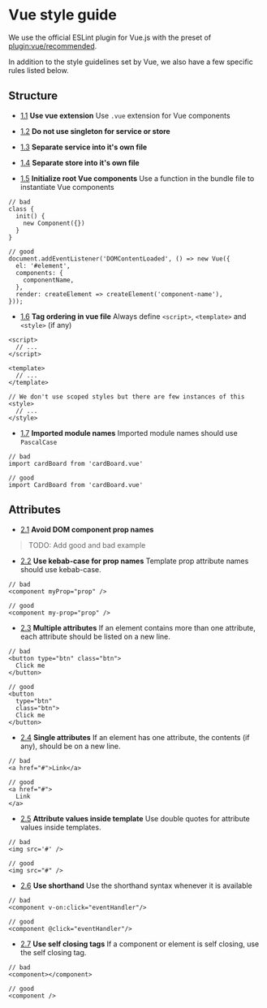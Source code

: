 # Vue style guide

We use the official ESLint plugin for Vue.js with the preset of [plugin:vue/recommended][plugin-recommended].

In addition to the style guidelines set by Vue, we also have a few specific rules listed below.

## Structure

<a name="vue-extension"></a><a name="1.1"></a>
- [1.1](#vue-extension) **Use vue extension** Use `.vue` extension for Vue components

<a name="no-singleton"></a><a name="1.2"></a>
- [1.2](#no-singleton) **Do not use singleton for service or store**

<a name="service-file"></a><a name="1.3"></a>
- [1.3](#service-file) **Separate service into it's own file**

<a name="store-file"></a><a name="1.4"></a>
- [1.4](#store-file) **Separate store into it's own file**

<a name="init"></a><a name="1.5"></a>
- [1.5](#init) **Initialize root Vue components** Use a function in the bundle file to instantiate Vue components

```
// bad
class {
  init() {
    new Component({})
  }
}

// good
document.addEventListener('DOMContentLoaded', () => new Vue({
  el: '#element',
  components: {
    componentName,
  },
  render: createElement => createElement('component-name'),
}));
```

<a name="tag-order"></a><a name="1.6"></a>
- [1.6](#tag-order) **Tag ordering in vue file** Always define `<script>`, `<template>` and `<style>` (if any)

```
<script>
  // ...
</script>

<template>
  // ...
</template>

// We don't use scoped styles but there are few instances of this
<style>
  // ...
</style>
```

<a name="import-name"></a><a name="1.7"></a>
- [1.7](#import-name) **Imported module names** Imported module names should use `PascalCase`

```
// bad
import cardBoard from 'cardBoard.vue'

// good
import CardBoard from 'cardBoard.vue'
```

## Attributes

<a name="dom-prop"></a><a name="2.1"></a>
- [2.1](#dom-prop) **Avoid DOM component prop names**

> TODO: Add good and bad example

<a name="kebab-prop"></a><a name="2.2"></a>
- [2.2](#kebab-prop) **Use kebab-case for prop names** Template prop attribute names should use kebab-case.

```
// bad
<component myProp="prop" />

// good
<component my-prop="prop" />
```
<a name="multiple-attr"></a><a name="2.3"></a>
- [2.3](#multiple-attr) **Multiple attributes** If an element contains more than one attribute, each attribute should be listed on a new line.

```
// bad
<button type="btn" class="btn">
  Click me
</button>

// good
<button
  type="btn"
  class="btn">
  Click me
</button>
```
<a name="single-attr"></a><a name="2.4"></a>
- [2.4](#single-attr) **Single attributes** If an element has one attribute, the contents (if any), should be on a new line.

```
// bad
<a href="#">Link</a>

// good
<a href="#">
  Link
</a>
```

<a name="template-attr"></a><a name="2.5"></a>
- [2.5](#template-attr) **Attribute values inside template** Use double quotes for attribute values inside templates.

```
// bad
<img src='#' />

// good
<img src="#" />
```

<a name="shorthand"></a><a name="2.6"></a>
- [2.6](#shorthand) **Use shorthand** Use the shorthand syntax whenever it is available

```
// bad
<component v-on:click="eventHandler"/>

// good
<component @click="eventHandler"/>
```

<a name="self-closing"></a><a name="2.7"></a>
- [2.7](#self-closing) **Use self closing tags** If a component or element is self closing, use the self closing tag.

```
// bad
<component></component>

// good
<component />
```


[plugin-recommended]: https://github.com/vuejs/eslint-plugin-vue#gear-configs
